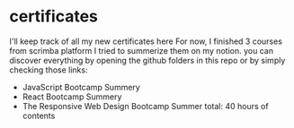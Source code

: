 # certificates
I'll keep track of all my new certificates here
For now, I finished 3 courses from scrimba platform
I tried to summerize them on my notion. you can discover everything by opening the github folders in this repo
or by simply checking those links:
* JavaScript Bootcamp Summery 
* React Bootcamp Summery
* The Responsive Web Design Bootcamp Summer
total: 40 hours of contents
